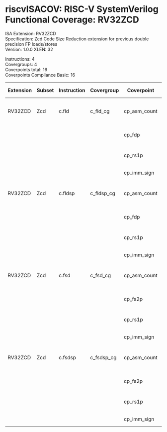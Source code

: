 # riscvISACOV: RISC-V SystemVerilog Functional Coverage: RV32ZCD

ISA Extension: RV32ZCD  
Specification: Zcd Code Size Reduction extension for previous double precision FP loads/stores  
Version:       1.0.0
XLEN:          32 

Instructions:  4  
Covergroups:   4  
Coverpoints total:   16  
Coverpoints Compliance Basic:  16  

| Extension | Subset | Instruction| Covergroup | Coverpoint     | Coverpoint Description | Coverpoint Level  |
| ----------| ------ | ---------- | ---------- | -------------- | ---------------------- | ----------------- |
| RV32ZCD               |            Zcd |      c.fld |    c_fld_cg | cp_asm_count | Number of times instruction is executed | Compliance Basic
|                       |                |            |             |      cp_fdp | FD (FPR) register assignment | Compliance Basic
|                       |                |            |             |     cp_rs1p | RS1 (GPR) register assignment | Compliance Basic
|                       |                |            |             | cp_imm_sign | Immediate value sign | Compliance Basic
| RV32ZCD               |            Zcd |    c.fldsp |  c_fldsp_cg | cp_asm_count | Number of times instruction is executed | Compliance Basic
|                       |                |            |             |      cp_fdp | FD (FPR) register assignment | Compliance Basic
|                       |                |            |             |     cp_rs1p | RS1 (GPR) register assignment | Compliance Basic
|                       |                |            |             | cp_imm_sign | Immediate value sign | Compliance Basic
| RV32ZCD               |            Zcd |      c.fsd |    c_fsd_cg | cp_asm_count | Number of times instruction is executed | Compliance Basic
|                       |                |            |             |     cp_fs2p | FS2 (FPR) register assignment | Compliance Basic
|                       |                |            |             |     cp_rs1p | RS1 (GPR) register assignment | Compliance Basic
|                       |                |            |             | cp_imm_sign | Immediate value sign | Compliance Basic
| RV32ZCD               |            Zcd |    c.fsdsp |  c_fsdsp_cg | cp_asm_count | Number of times instruction is executed | Compliance Basic
|                       |                |            |             |     cp_fs2p | FS2 (FPR) register assignment | Compliance Basic
|                       |                |            |             |     cp_rs1p | RS1 (GPR) register assignment | Compliance Basic
|                       |                |            |             | cp_imm_sign | Immediate value sign | Compliance Basic



